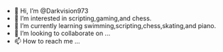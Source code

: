 - 👋 Hi, I’m @Darkvision973
- 👀 I’m interested in scripting,gaming,and chess.
- 🌱 I’m currently learning swimming,scripting,chess,skating,and piano.
- 💞️ I’m looking to collaborate on ...
- 📫 How to reach me ...

<!---
Darkvision973/Darkvision973 is a ✨ special ✨ repository because its `README.md` (this file) appears on your GitHub profile.
You can click the Preview link to take a look at your changes.
--->
